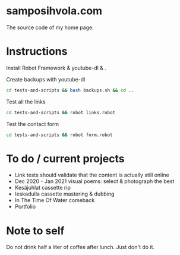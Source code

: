 # samposihvola.com

The source code of my home page. 

# Instructions

Install Robot Framework & youtube-dl & .

Create backups with youtube-dl

```bash
cd tests-and-scripts && bash backups.sh && cd ..
```

Test all the links 

```bash
cd tests-and-scripts && robot links.robot
```

Test the contact form

```bash
cd tests-and-scripts && robot form.robot
```

# To do / current projects

- Link tests should validate that the content is actually still online
- Dec 2020 - Jan 2021 visual poems: select & photograph the best
- Kesäjuhlat cassette rip
- Ieskadulla cassette mastering & dubbing
- In The Time Of Water comeback
- Portfolio

# Note to self

Do not drink half a liter of coffee after lunch. Just don't do it.
